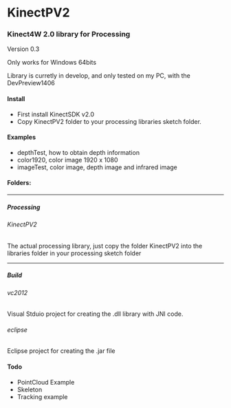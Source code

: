 KinectPV2
==========

### Kinect4W 2.0 library for Processing

Version 0.3


Only works for Windows 64bits

Library is curretly in develop, and only tested on my PC, with the DevPreview1406


#### Install 

- First install KinectSDK v2.0
- Copy KinectPV2 folder to your processing libraries sketch folder. 


#### Examples

- depthTest, how to obtain depth information
- color1920, color image 1920 x 1080
- imageTest,  color image, depth image and infrared image 

#### Folders:

---

##### Processing

###### KinectPV2

The actual processing library, just copy the folder KinectPV2 into the libraries folder in your processing sketch folder

---

##### Build

###### vc2012

Visual Stduio project for creating the .dll library with JNI code.

###### eclipse

Eclipse project for creating the .jar file 

#### Todo

- PointCloud Example
- Skeleton
- Tracking example

